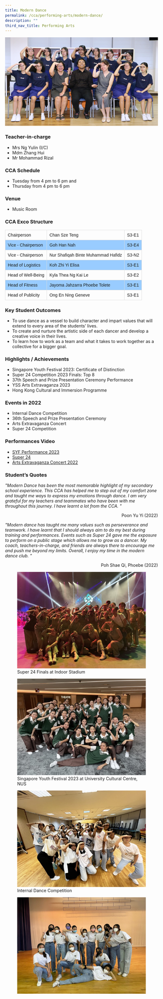 ```yaml
---
title: Modern Dance
permalink: /cca/performing-arts/modern-dance/
description: ""
third_nav_title: Performing Arts
---
```

![](/images/StudDevelopment/CCAs/PerformingArts/ModernDance/modern%20dance_2023.JPG)

### Teacher-in-charge
* Mrs Ng Yulin (I/C)
* Mdm Zhang Hui
* Mr Mohammad Rizal

### CCA Schedule
* Tuesday from 4 pm to 6 pm and
* Thursday from 4 pm to 6 pm

### Venue
* Music Room

### CCA Exco Structure

<style>
table {
  font-family: arial, sans-serif;
  border-collapse: collapse;
  width: 100%;
}

td, th {
  border: 1px solid #dddddd;
  text-align: left;
  padding: 8px;
}

tr:nth-child(even) {
  background-color: #99ccff;
}
</style>


|  | |  |
| -------- | -------- | -------- |
| Chairperson     | Chan Sze Teng     | S3-E1    |
| Vice - Chairperson    | Goh Han Nah      | S3-E4   |
| Vice - Chairperson    | Nur Shafiqah Binte Muhammad Hafidz     | S3-N2  |
| Head of Logistics    | 	Koh Zhi Yi Elisa      | S3-E1  |
| Head of Well-Being    | Kyla Thea Ng Kai Le      | S3-E2  |
| Head of Fitness    | Jayoma Jahzarra Phoebe Tolete      | S3-E1  |
| Head of Publicity    | Ong En Ning Geneve      | S3-E1  |


### Key Student Outcomes

* To use dance as a vessel to build character and impart values that will extend to every area of the students’ lives.
* To create and nurture the artistic side of each dancer and develop a creative voice in their lives.
* To learn how to work as a team and what it takes to work together as a collective for a bigger goal.

### Highlights / Achievements

* Singapore Youth Festival 2023: Certificate of Distinction
* Super 24 Competition 2023 Finals: Top 8 
* 37th Speech and Prize Presentation Ceremony Performance
* YSS Arts Extravaganza 2023
* Hong Kong Cultural and Immersion Programme


### Events in 2022

* Internal Dance Competition
* 36th Speech and Prize Presentation Ceremony
* Arts Extravaganza Concert
* Super 24 Competition

### Performances Video

* [SYF Performance 2023](https://youtu.be/yWrNfyERd6s)
* [Super 24](https://youtu.be/kimEIwDD2Iw)
* [Arts Extravaganza Concert 2022](https://youtu.be/F8NTEbUV2K4)

### Student’s Quotes

*"Modern Dance has been the most memorable highlight of my secondary school experience. This CCA has helped me to step out of my comfort zone and taught me ways to express my emotions through dance. I am very grateful for my teachers and teammates who have been with me throughout this journey. I have learnt a lot from the CCA. "*
<div style="text-align:right">Poon Yu Yi (2022)</div>

*"Modern dance has taught me many values such as perseverance and teamwork. I have learnt that I should always aim to do my best during training and performances. Events such as Super 24 gave me the exposure to perform on a public stage which allows me to grow as a dancer. My coach, teachers-in-charge, and friends are always there to encourage me and push me beyond my limits. Overall, I enjoy my time in the modern dance club. "*

<div style="text-align:right">Poh Shae Qi, Phoebe (2022)</div>

<figure><img src="/images/StudDevelopment/CCAs/PerformingArts/ModernDance/2023/super%2024%20finals%20at%20indoor%20stadium.jpg"><figcaption>Super 24 Finals at Indoor Stadium</figcaption></figure>

<figure><img src="/images/StudDevelopment/CCAs/PerformingArts/ModernDance/2023/singapore%20youth%20festival%202023%20at%20university%20cultural%20centre,%20nus.jpg"><figcaption>Singapore Youth Festival 2023 at University Cultural Centre, NUS</figcaption></figure>

<figure><img src="/images/StudDevelopment/CCAs/PerformingArts/ModernDance/2023/internal%20dance%20competition.jpg"><figcaption>Internal Dance Competition</figcaption></figure>

<figure><img src="/images/StudDevelopment/CCAs/PerformingArts/ModernDance/ModernDance4.jpg"></figure>